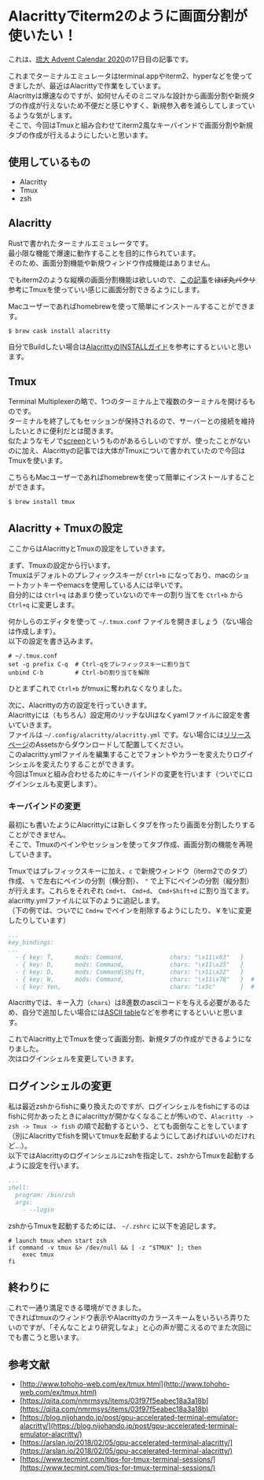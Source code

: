 # Alacrittyでiterm2のように画面分割が使いたい！
これは、[琉大 Advent Calendar 2020](https://adventar.org/calendars/5231)の17日目の記事です。

これまでターミナルエミュレータはterminal.appやiterm2、hyperなどを使ってきましたが、最近はAlacrittyで作業をしています。  
Alacrittyは爆速なのですが、如何せんそのミニマルな設計から画面分割や新規タブの作成が行えないため不便だと感じやすく、新規参入者を減らしてしまっているような気がします。  
そこで、今回はTmuxと組み合わせてiterm2風なキーバインドで画面分割や新規タブの作成が行えるようにしたいと思います。


## 使用しているもの
- Alacritty
- Tmux
- zsh

## Alacritty
Rustで書かれたターミナルエミュレータです。  
最小限な機能で爆速に動作することを目的に作られています。  
そのため、画面分割機能や新規ウィンドウ作成機能はありません。  

でもiterm2のような縦横の画面分割機能は欲しいので、[この記事](https://arslan.io/2018/02/05/gpu-accelerated-terminal-alacritty/)を~~ほぼ丸パクリ~~参考にTmuxを使っていい感じに画面分割できるようにします。

Macユーザーであればhomebrewを使って簡単にインストールすることができます。

```shell
$ brew cask install alacritty
```

自分でBuildしたい場合は[AlacrittyのINSTALLガイド](https://github.com/alacritty/alacritty/blob/master/INSTALL.md)を参考にするといいと思います。

## Tmux
Terminal Multiplexerの略で、1つのターミナル上で複数のターミナルを開けるものです。  
ターミナルを終了してもセッションが保持されるので、サーバーとの接続を維持したいときに便利だとは聞きます。  
似たようなモノで[screen](https://www.gnu.org/software/screen/)というものがあるらしいのですが、使ったことがないのに加え、Alacrittyの記事では大体がTmuxについて書かれていたので今回はTmuxを使います。

こちらもMacユーザーであればhomebrewを使って簡単にインストールすることができます。

```shell
$ brew install tmux
```

## Alacritty + Tmuxの設定
ここからはAlacrittyとTmuxの設定をしていきます。

まず、Tmuxの設定から行います。  
Tmuxはデフォルトのプレフィックスキーが `Ctrl+b` になっており、macのショートカットキーやemacsを使用している人には辛いです。  
自分的には `Ctrl+q` はあまり使っていないのでキーの割り当てを `Ctrl+b` から `Ctrl+q` に変更します。

何かしらのエディタを使って `~/.tmux.conf` ファイルを開きましょう（ない場合は作成します）。  
以下の設定を書き込みます。

```
# ~/.tmux.conf
set -g prefix C-q  # Ctrl-qをプレフィックスキーに割り当て
unbind C-b         # Ctrl-bの割り当てを解除
```
ひとまずこれで `Ctrl+b` がtmuxに奪われなくなりました。

次に、Alacrittyの方の設定を行っていきます。  
Alacrittyには（もちろん）設定用のリッチなUIはなくyamlファイルに設定を書いていきます。  
ファイルは `~/.config/alacritty/alacritty.yml` です。ない場合には[リリースページ](https://github.com/alacritty/alacritty/releases)のAssetsからダウンロードして配置してください。  
このalacritty.ymlファイルを編集することでフォントやカラーを変えたりログインシェルを変えたりすることができます。  
今回はTmuxと組み合わせるためにキーバインドの変更を行います（ついでにログインシェルも変更します）。

### キーバインドの変更
最初にも書いたようにAlacrittyには新しくタブを作ったり画面を分割したりすることができません。  
そこで、Tmuxのペインやセッションを使ってタブ作成、画面分割の機能を再現していきます。  

Tmuxではプレフィックスキーに加え、`c` で新規ウィンドウ（iterm2でのタブ）作成、 `%` で左右にペインの分割（横分割）、 `"` で上下にペインの分割（縦分割）が行えます。これらをそれぞれ `Cmd+t`、 `Cmd+d`、 `Cmd+Shift+d` に割り当てます。  
alacritty.ymlファイルに以下のように追記します。  
（下の例では、ついでに `Cmd+w` でペインを削除するようにしたり、￥を\に変更したりしています）

```yml
...
key_bindings:
...
  - { key: T,      mods: Command,             chars: "\x11\x63"   }
  - { key: D,      mods: Command,             chars: "\x11\x25"   }
  - { key: D,      mods: Command|Shift,       chars: "\x11\x22"   }
  - { key: W,      mods: Command,             chars: "\x11\x78"   }  # Cmd+wでペインを削除する
  - { key: Yen,                               chars: "\x5c"       }  # ¥を\に変更
```
Alacrittyでは、キー入力（`chars`）は8進数のasciiコードを与える必要があるため、自分で追加したい場合には[ASCII table](https://www.ascii-code.com/)などを参考にするといいと思います。

これでAlacritty上でTmuxを使って画面分割、新規タブの作成ができるようになりました。  
次はログインシェルを変更していきます。

## ログインシェルの変更
私は最近zshからfishに乗り換えたのですが、ログインシェルをfishにするのはfishに何かあったときにalacrittyが開かなくなることが怖いので、`Alacritty -> zsh -> Tmux -> fish` の順で起動するという、とても面倒なことをしています（別にAlacrittyでfishを開いてtmuxを起動するようにしてあげればいいのだけれど...）。  
以下ではAlacrittyのログインシェルにzshを指定して、zshからTmuxを起動するように設定を行います。

```yml
...
shell:
  program: /bin/zsh
  args:
    - --login
```

zshからTmuxを起動するためには、 `~/.zshrc` に以下を追記します。

```shell
# launch tmux when start zsh
if command -v tmux &> /dev/null && [ -z "$TMUX" ]; then
    exec tmux
fi
```

## 終わりに
これで一通り満足できる環境ができました。  
できればtmuxのウィンドウ表示やAlacrittyのカラースキームをいろいろ弄りたいのですが、「そんなことより研究しなよ」と心の声が聞こえるのでまた次回にでも書こうと思います。

## 参考文献
- [http://www.tohoho-web.com/ex/tmux.html](http://www.tohoho-web.com/ex/tmux.html)
- [https://qiita.com/nmrmsys/items/03f97f5eabec18a3a18b](https://qiita.com/nmrmsys/items/03f97f5eabec18a3a18b)
- [https://blog.nijohando.jp/post/gpu-accelerated-terminal-emulator-alacritty/](https://blog.nijohando.jp/post/gpu-accelerated-terminal-emulator-alacritty/)
- [https://arslan.io/2018/02/05/gpu-accelerated-terminal-alacritty/](https://arslan.io/2018/02/05/gpu-accelerated-terminal-alacritty/)
- [https://www.tecmint.com/tips-for-tmux-terminal-sessions/](https://www.tecmint.com/tips-for-tmux-terminal-sessions/)
